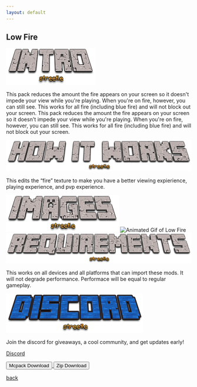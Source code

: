 ```yaml
---
layout: default
---
```


## Low Fire

<img src="/all/intro.png" alt="intro">

This pack reduces the amount the fire appears on your screen so it doesn't impede your view while you're playing. When you're on fire, however, you can still see. This works for all fire (including blue fire) and will not block out your screen. This pack reduces the amount the fire appears on your screen so it doesn't impede your view while you're playing. When you're on fire, however, you can still see. This works for all fire (including blue fire) and will not block out your screen.

<img src="/all/how.png" alt="howitworks">

This edits the “fire” texture to make you have a better viewing expierience, playing experience, and pvp experience.

<img src="/all/images.png" alt="images">

<img src="/lowfire/IMG_0386.gif" alt="Animated Gif of Low Fire">

<img src="/all/req.png" alt="requirements">

This works on all devices and all platforms that can import these mods. It will not degrade performance. Performace will be equal to regular gameplay.

<img src="/all/discord.png" alt="discord">

Join the discord for giveaways, a cool community, and get updates early! 

[Discord](./discord)

<a href="/lowfire/low-fire-mcpack.mcpack" download="low-fire-mcpack"> 
<button type="button">Mcpack Download</button> 
</a>

<a href="/lowfire/low-fire-zip.zip" download="low-fire-zip"> 
<button type="button">Zip Download</button> 
</a>

<a href="https://streetle.ml/packs">back</a>
<head>
</head>
